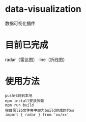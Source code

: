 # data-visualization
数据可视化插件

# 目前已完成
radar（雷达图）
line（折线图）

# 使用方法
	push代码到本地
	npm install安装依赖
	npm run build
	根目录lib文件夹中即为build完成的代码
	import { radar } from 'xx/xx'